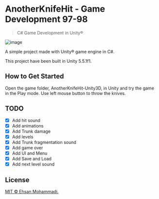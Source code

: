 # AnotherKnifeHit - Game Development 97-98

> C# Game Development in Unity®

![image](https://github.com/ehsan-mohammadi/AnotherKnifeHit-Unity3D/blob/master/GIF/Image3.gif)

A simple project made with Unity® game engine in C#.

This project have been built in Unity 5.5.1f1.

## How to Get Started

Open the game folder, AnotherKnifeHit-Unity3D, in Unity and try the game in the Play mode. Use left mouse button to throw the knives.

## TODO

- [x] Add hit sound
- [x] Add animations
- [x] Add Trunk damage
- [x] Add levels
- [x] Add Trunk fragmentation sound
- [x] Add game over
- [x] Add UI and Menu
- [x] Add Save and Load
- [x] Add next level sound

## License

[MIT © Ehsan Mohammadi.](../master/LICENSE)
